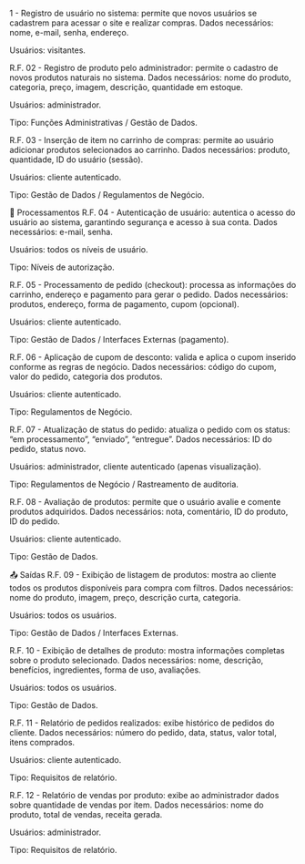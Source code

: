 1 - Registro de usuário no sistema: permite que novos usuários se cadastrem para acessar o site e realizar compras.
Dados necessários: nome, e-mail, senha, endereço.

Usuários: visitantes.

R.F. 02 - Registro de produto pelo administrador: permite o cadastro de novos produtos naturais no sistema.
Dados necessários: nome do produto, categoria, preço, imagem, descrição, quantidade em estoque.

Usuários: administrador.

Tipo: Funções Administrativas / Gestão de Dados.

R.F. 03 - Inserção de item no carrinho de compras: permite ao usuário adicionar produtos selecionados ao carrinho.
Dados necessários: produto, quantidade, ID do usuário (sessão).

Usuários: cliente autenticado.

Tipo: Gestão de Dados / Regulamentos de Negócio.

🔄 Processamentos
R.F. 04 - Autenticação de usuário: autentica o acesso do usuário ao sistema, garantindo segurança e acesso à sua conta.
Dados necessários: e-mail, senha.

Usuários: todos os níveis de usuário.

Tipo: Níveis de autorização.

R.F. 05 - Processamento de pedido (checkout): processa as informações do carrinho, endereço e pagamento para gerar o pedido.
Dados necessários: produtos, endereço, forma de pagamento, cupom (opcional).

Usuários: cliente autenticado.

Tipo: Gestão de Dados / Interfaces Externas (pagamento).

R.F. 06 - Aplicação de cupom de desconto: valida e aplica o cupom inserido conforme as regras de negócio.
Dados necessários: código do cupom, valor do pedido, categoria dos produtos.

Usuários: cliente autenticado.

Tipo: Regulamentos de Negócio.

R.F. 07 - Atualização de status do pedido: atualiza o pedido com os status: “em processamento”, “enviado”, “entregue”.
Dados necessários: ID do pedido, status novo.

Usuários: administrador, cliente autenticado (apenas visualização).

Tipo: Regulamentos de Negócio / Rastreamento de auditoria.

R.F. 08 - Avaliação de produtos: permite que o usuário avalie e comente produtos adquiridos.
Dados necessários: nota, comentário, ID do produto, ID do pedido.

Usuários: cliente autenticado.

Tipo: Gestão de Dados.

📤 Saídas
R.F. 09 - Exibição de listagem de produtos: mostra ao cliente todos os produtos disponíveis para compra com filtros.
Dados necessários: nome do produto, imagem, preço, descrição curta, categoria.

Usuários: todos os usuários.

Tipo: Gestão de Dados / Interfaces Externas.

R.F. 10 - Exibição de detalhes de produto: mostra informações completas sobre o produto selecionado.
Dados necessários: nome, descrição, benefícios, ingredientes, forma de uso, avaliações.

Usuários: todos os usuários.

Tipo: Gestão de Dados.

R.F. 11 - Relatório de pedidos realizados: exibe histórico de pedidos do cliente.
Dados necessários: número do pedido, data, status, valor total, itens comprados.

Usuários: cliente autenticado.

Tipo: Requisitos de relatório.

R.F. 12 - Relatório de vendas por produto: exibe ao administrador dados sobre quantidade de vendas por item.
Dados necessários: nome do produto, total de vendas, receita gerada.

Usuários: administrador.

Tipo: Requisitos de relatório.
